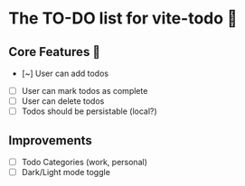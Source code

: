 # The TO-DO list for vite-todo 👀


## Core Features 🚀
- [~] User can add todos
- [ ] User can mark todos as complete
- [ ] User can delete todos
- [ ] Todos should be persistable (local?)

## Improvements
- [ ] Todo Categories (work, personal)
- [ ] Dark/Light mode toggle